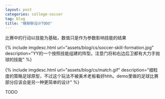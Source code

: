 ```yaml
---
layout: post
categories: college-soccer
tag: blog
title: "瞎聊聊设计TODO"
---
```


比赛中的行动以技能为基础，数值只是作为参数影响技能的结果

<!--more-->

{% include imgdesc.html url="assets/blog/cs/soccer-skill-formation.jpg" description="YY的一个按照技能组建的阵型。注意门将和右边后卫都有大力手抛球的技能" %}


{% include imgdesc.html url="assets/blog/cs/match.gif" description="细粒度的策略足球原型，不过这个玩法不被美术老板看好hhh。demo里做的足球比赛部分应该会是另一种更简单的设计" %}

TODO

